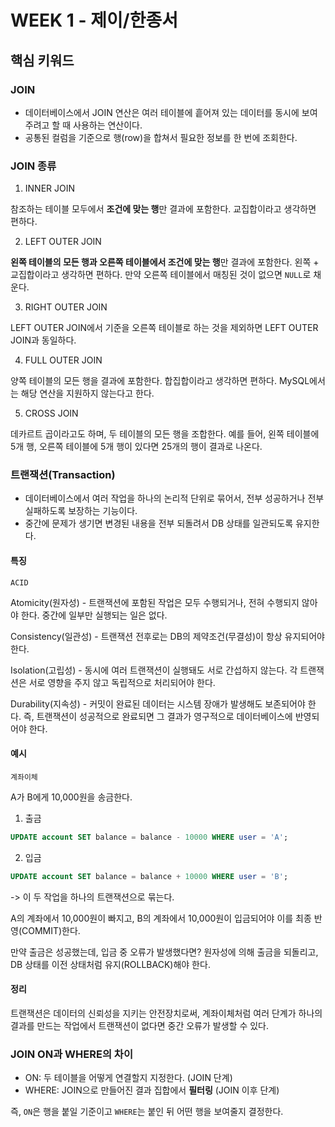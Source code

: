 # WEEK 1 - 제이/한종서

## 핵심 키워드

### JOIN

- 데이터베이스에서 JOIN 연산은 여러 테이블에 흩어져 있는 데이터를 동시에 보여주려고 할 때 사용하는 연산이다.
- 공통된 컬럼을 기준으로 행(row)을 합쳐서 필요한 정보를 한 번에 조회한다.

### JOIN 종류

1. INNER JOIN

참조하는 테이블 모두에서 **조건에 맞는 행**만 결과에 포함한다. 교집합이라고 생각하면 편하다.

2. LEFT OUTER JOIN

**왼쪽 테이블의 모든 행과 오른쪽 테이블에서 조건에 맞는 행**만 결과에 포함한다. 왼쪽 + 교집합이라고 생각하면 편하다.
만약 오른쪽 테이블에서 매칭된 것이 없으면 `NULL`로 채운다.

3. RIGHT OUTER JOIN

LEFT OUTER JOIN에서 기준을 오른쪽 테이블로 하는 것을 제외하면 LEFT OUTER JOIN과 동일하다.

4. FULL OUTER JOIN

양쪽 테이블의 모든 행을 결과에 포함한다. 합집합이라고 생각하면 편하다.
MySQL에서는 해당 연산을 지원하지 않는다고 한다.

5. CROSS JOIN

데카르트 곱이라고도 하며, 두 테이블의 모든 행을 조합한다. 예를 들어, 왼쪽 테이블에 5개 행, 오른쪽 테이블에 5개 행이 있다면 25개의 행이 결과로 나온다.

### 트랜잭션(Transaction)

- 데이터베이스에서 여러 작업을 하나의 논리적 단위로 묶어서, 전부 성공하거나 전부 실패하도록 보장하는 기능이다.
- 중간에 문제가 생기면 변경된 내용을 전부 되돌려서 DB 상태를 일관되도록 유지한다.

#### 특징

`ACID`

Atomicity(원자성) - 트랜잭션에 포함된 작업은 모두 수행되거나, 전혀 수행되지 않아야 한다. 중간에 일부만 실행되는 일은 없다.<br>

Consistency(일관성) - 트랜잭션 전후로는 DB의 제약조건(무결성)이 항상 유지되어야 한다.<br>

Isolation(고립성) - 동시에 여러 트랜잭션이 실행돼도 서로 간섭하지 않는다. 각 트랜잭션은 서로 영향을 주지 않고 독립적으로 처리되어야 한다.<br>

Durability(지속성) - 커밋이 완료된 데이터는 시스템 장애가 발생해도 보존되어야 한다. 즉, 트랜잭션이 성공적으로 완료되면 그 결과가 영구적으로 데이터베이스에 반영되어야 한다.

#### 예시

`계좌이체`

A가 B에게 10,000원을 송금한다.

1. 출금

```sql
UPDATE account SET balance = balance - 10000 WHERE user = 'A';
```

2. 입금

```sql
UPDATE account SET balance = balance + 10000 WHERE user = 'B';
```

-> 이 두 작업을 하나의 트랜잭션으로 묶는다.

A의 계좌에서 10,000원이 빠지고, B의 계좌에서 10,000원이 입금되어야 이를 최종 반영(COMMIT)한다.<br>

만약 출금은 성공했는데, 입금 중 오류가 발생했다면?
원자성에 의해 출금을 되돌리고, DB 상태를 이전 상태처럼 유지(ROLLBACK)해야 한다.

#### 정리

트랜잭션은 데이터의 신뢰성을 지키는 안전장치로써, 계좌이체처럼 여러 단계가 하나의 결과를 만드는 작업에서 트랜잭션이 없다면 중간 오류가 발생할 수 있다.

### JOIN ON과 WHERE의 차이

- ON: 두 테이블을 어떻게 연결할지 지정한다. (JOIN 단계)
- WHERE: JOIN으로 만들어진 결과 집합에서 **필터링** (JOIN 이후 단계)

즉, `ON`은 행을 붙일 기준이고 `WHERE`는 붙인 뒤 어떤 행을 보여줄지 결정한다.